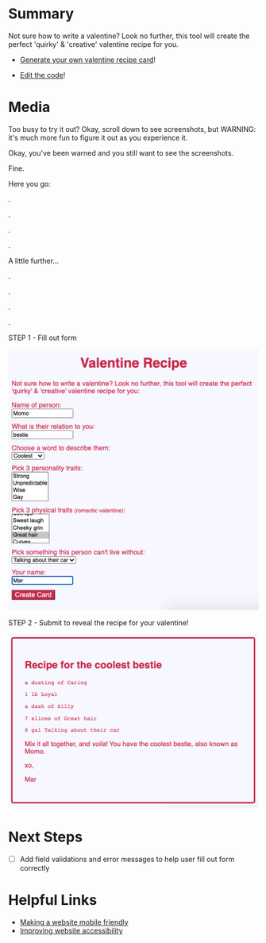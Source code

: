 # Summary

Not sure how to write a valentine? Look no further, this tool will create the perfect 'quirky' & 'creative' valentine recipe for you.

- [Generate your own valentine recipe card](https://marley.github.io/valentine-recipe/)!

- [Edit the code](https://codepen.io/javanaut/pen/VwmPGYM)!

# Media

Too busy to try it out? Okay, scroll down to see screenshots, but WARNING: it's much more fun to figure it out as you experience it.

Okay, you've been warned and you still want to see the screenshots.

Fine.

Here you go:

.

.

.

.

A little further...

.

.

.

.

STEP 1 - Fill out form

![Step 1, filling out form](https://github.com/marley/valentine-recipe/blob/master/images/form-filled.png)

STEP 2 - Submit to reveal the recipe for your valentine!

![Step 2, output](https://github.com/marley/valentine-recipe/blob/master/images/generated-card.png)

# Next Steps

- [ ] Add field validations and error messages to help user fill out form correctly

# Helpful Links

- [Making a website mobile friendly](https://developer.mozilla.org/en-US/docs/Learn/CSS/CSS_layout/Responsive_Design)
- [Improving website accessibility](https://developer.mozilla.org/en-US/docs/Learn/Accessibility/HTML)
